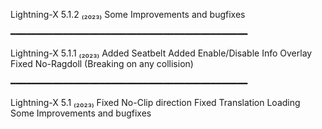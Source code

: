 Lightning-X 5.1.2 ₍₂₀₂₃₎
Some Improvements and bugfixes

━━━━━━━━━━━━━━━━━━━━━━━━━━━━━━━━━━━━━━━━━━━━━

Lightning-X 5.1.1 ₍₂₀₂₃₎
Added Seatbelt 
Added Enable/Disable Info Overlay 
Fixed No-Ragdoll (Breaking on any collision)

━━━━━━━━━━━━━━━━━━━━━━━━━━━━━━━━━━━━━━━━━━━━━

Lightning-X 5.1 ₍₂₀₂₃₎
Fixed No-Clip direction 
Fixed Translation Loading 
Some Improvements and bugfixes

